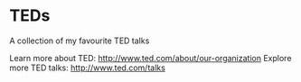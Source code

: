 # TEDs
A collection of my favourite TED talks

Learn more about TED: http://www.ted.com/about/our-organization
Explore more TED talks: http://www.ted.com/talks
